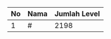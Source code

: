 | No | Nama            | Jumlah Level |
|----|-----------------|--------------|
| 1  | #    |    2198        |
